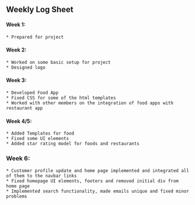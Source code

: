 ## Weekly Log Sheet

#### Week 1:

    * Prepared for project

#### Week 2:

    * Worked on some basic setup for project
    * Designed logo

#### Week 3:

    * Developed Food App
    * Fixed CSS for some of the html templates
    * Worked with other members on the integration of food apps with restaurant app

#### Week 4/5:

    * Added Templates for food
    * Fixed some UI elements
    * Added star rating model for foods and restaurants

### Week 6:

    * Customer profile update and home page implemented and integrated all of them to the navbar links
    * Fixed homepage UI elements, footers and removed initial div from home page
    * Implemented search functionality, made emails unique and fixed minor problems